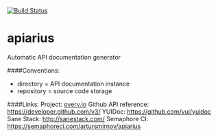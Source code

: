 [![Build Status](https://semaphoreci.com/api/v1/projects/4181fa93-c552-4fe9-bb94-ea7ab2fe1894/605934/badge.svg)](https://semaphoreci.com/artursmirnov/apiarius)

# apiarius
Automatic API documentation generator

####Conventions:
* directory = API documentation instance
* repository = source code storage

####Links:
Project: [overv.io](https://overv.io/workspace/artursmirnov/zany-herd/board/)
Github API reference: https://developer.github.com/v3/
YUIDoc: https://github.com/yui/yuidoc
Sane Stack: http://sanestack.com/
Semaphore CI: https://semaphoreci.com/artursmirnov/apiarius

